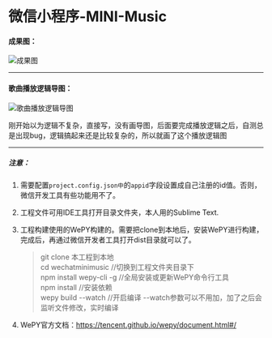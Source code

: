 # 微信小程序-MINI-Music

#### 成果图：  

![成果图](./music.gif)

----

#### 歌曲播放逻辑导图：  

![歌曲播放逻辑导图](https://github.com/longyinzaitian/wechatminimusic/blob/master/%E6%AD%8C%E6%9B%B2%E6%92%AD%E6%94%BE%E9%80%BB%E8%BE%91%E5%AF%BC%E5%9B%BE.png)

刚开始以为逻辑不复杂，直接写，没有画导图，后面要完成播放逻辑之后，自测总是出现bug，逻辑搞起来还是比较复杂的，所以就画了这个播放逻辑图


---

##### 注意：  
1. 需要配置`project.config.json中`的`appid`字段设置成自己注册的id值。否则，微信开发工具有些功能用不了。
2. 工程文件可用IDE工具打开目录文件夹，本人用的Sublime Text.
3. 工程构建使用的WePY构建的。需要把clone到本地后，安装WePY进行构建，完成后，再通过微信开发者工具打开dist目录就可以了。
	> git clone 本工程到本地  
	> cd wechatminimusic       //切换到工程文件夹目录下  
	> npm install wepy-cli -g  //全局安装或更新WePY命令行工具  
	> npm  install             //安装依赖  
	> wepy build --watch       //开启编译   --watch参数可以不用加，加了之后会监听文件修改，实时编译  

4. WePY官方文档：https://tencent.github.io/wepy/document.html#/


